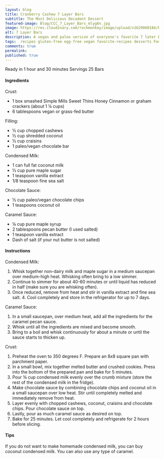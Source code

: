 ```yaml
---
layout: blog
title: Cranberry Cashew 7 Layer Bars
subtitle: The Most Delicious Decadent Dessert
featured-image: Blog/CCC_7_Layer_Bars_mlyg6n.jpg
image: https://res.cloudinary.com/rockmonkey/image/upload/v1629060184/Blog/CCC_7_Layer_Bars_mlyg6n.jpg
alt: 7 Layer Bars
description: A vegan and paleo version of everyone's favorite 7 later bar!
tags:  recipes gluten-free egg-free vegan favorite-recipes desserts Fodmap Vegan
comments: true
permalink:
published: true
---
```


Ready in 1 hour and 30 minutes
Servings 25 Bars

#### Ingredients
Crust:
* 1 box smashed Simple Mills Sweet Thins Honey Cinnamon or graham crackers (about 1 ¼ cups)
* 6 tablespoons vegan or grass-fed butter

Filling:
* ½ cup chopped cashews
* ½ cup shredded coconut
* ½ cup craisins
* 1 paleo/vegan chocolate bar

Condensed Milk:
* 1 can full fat coconut milk
* ⅓ cup pure maple sugar
* 1 teaspoon vanilla extract
* 1/8 teaspoon fine sea salt

Chocolate Sauce:
* ½ cup paleo/vegan chocolate chips
* 1 teaspoons coconut oil

Caramel Sauce:
* ¼ cup pure maple syrup
* 2 tablespoons pecan butter (I used salted)
* 1 teaspoon vanilla extract
* Dash of salt (if your nut butter is not salted)



#### Instructions
Condensed Milk:
1. Whisk together non-dairy milk and maple sugar in a medium saucepan over medium-high heat. Whisking often bring to a low simmer.
2. Continue to simmer for about 40-60 minutes or until liquid has reduced in half (make sure you are whisking often).
3. Once reduced, remove from heat and stir in vanilla extract and fine sea salt. 4.
Cool completely and store in the refrigerator for up to 7 days.

Caramel Sauce:
1. In a small saucepan, over medium heat, add all the ingredients for the caramel pecan sauce.
2. Whisk until all the ingredients are mixed and become smooth.
3. Bring to a boil and whisk continuously for about a minute or until the sauce starts to thicken up.

Crust:
1. Preheat the oven to 350 degrees F. Prepare an 8x8 square pan with parchment paper.
2. In a small bowl, mix together melted butter and crushed cookies. Press into the bottom of the prepared pan and bake for 5 minutes.
3. Pour ¾ cup condensed milk evenly over the crumb mixture (store the rest of the condensed milk in the fridge).
4. Make chocolate sauce by combining chocolate chips and coconut oil in a small saucepan over low heat. Stir until completely melted and immediately remove from heat.
5. Layer evenly with chopped cashews, coconut, craisins and chocolate chips. Pour chocolate sauce on top.
6. Lastly, pour as much caramel sauce as desired on top.
7. Bake for 25 minutes. Let cool completely and refrigerate for 2 hours before slicing.

#### Tips
If you do not want to make homemade condensed milk, you can buy coconut condensed milk. You can also use any type of caramel.
